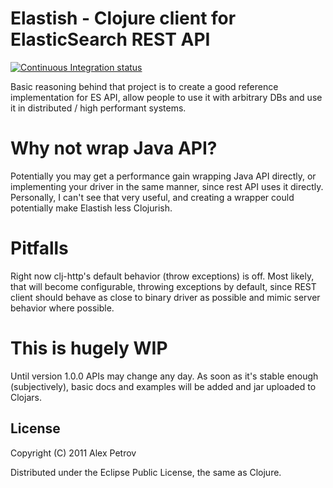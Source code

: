 # Elastish - Clojure client for ElasticSearch REST API

[![Continuous Integration status](https://secure.travis-ci.org/ifesdjeen/elastisch.png)](http://travis-ci.org/ifesdjeen/elastisch)


Basic reasoning behind that project is to create a good reference implementation for ES API, allow
people to use it with arbitrary DBs and use it in distributed / high performant systems.

# Why not wrap Java API?

Potentially you may get a performance gain wrapping Java API directly, or implementing your driver
in the same manner, since rest API uses it directly. Personally, I can't see that very useful, and
creating a wrapper could potentially make Elastish less Clojurish.

# Pitfalls

Right now clj-http's default behavior (throw exceptions) is off. Most likely, that will become configurable,
throwing exceptions by default, since REST client should behave as close to binary driver as possible and
mimic server behavior where possible.


# This is hugely WIP

Until version 1.0.0 APIs may change any day. As soon as it's stable enough (subjectively), basic docs
and examples will be added and jar uploaded to Clojars.

## License

Copyright (C) 2011 Alex Petrov

Distributed under the Eclipse Public License, the same as Clojure.
